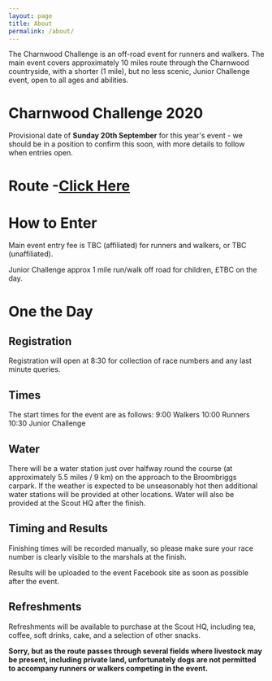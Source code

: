 ```yaml
---
layout: page
title: About
permalink: /about/
---
```


The Charnwood Challenge is an off-road event for runners and walkers. The main event covers approximately 10 miles route through the Charnwood countryside, with a shorter (1 mile), but no less scenic, Junior Challenge event, open to all ages and abilities.

# Charnwood Challenge 2020 

Provisional date of **Sunday 20th September** for this year's event - we should be in a position to confirm this soon, with more details to follow when entries open.

# Route -[Click Here](https://charnwoodchallenge.me/route)

# How to Enter

Main event entry fee is TBC (affiliated) for runners and walkers, or TBC (unaffiliated).

Junior Challenge approx 1 mile run/walk off road for children, £TBC on the day.

# One the Day

## Registration

Registration will open at 8:30 for collection of race numbers and any last minute queries.

## Times

The start times for the event are as follows: 
9:00  Walkers 
10:00 Runners  
10:30 Junior Challenge 

## Water

There will be a water station just over halfway round the course (at approximately 5.5 miles / 9 km) on the approach to the Broombriggs carpark.  If the weather is expected to be unseasonably hot then additional water stations will be provided at other locations.
Water will also be provided at the Scout HQ after the finish.

## Timing and Results

Finishing times will be recorded manually, so please make sure your race number is clearly visible to the marshals at the finish.

Results will be uploaded to the event Facebook site as soon as possible after the event.

## Refreshments 

Refreshments will be available to purchase at the Scout HQ, including tea, coffee, soft drinks, cake, and a selection of other snacks.

**Sorry, but as the route passes through several fields where livestock may be present, including private land, unfortunately dogs are not permitted to accompany runners or walkers competing in the event.**
